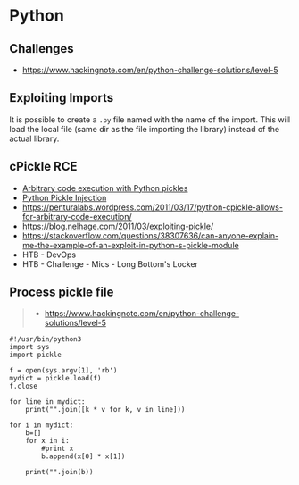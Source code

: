 # Python

## Challenges

- <https://www.hackingnote.com/en/python-challenge-solutions/level-5>

## Exploiting Imports

It is possible to create a `.py` file named with the name of the import. This will load the local file (same dir as the file importing the library) instead of the actual library.

## cPickle RCE

- [Arbitrary code execution with Python pickles](https://checkoway.net/musings/pickle/)
- [Python Pickle Injection](http://xhyumiracle.com/python-pickle-injection/)
- <https://penturalabs.wordpress.com/2011/03/17/python-cpickle-allows-for-arbitrary-code-execution/>
- <https://blog.nelhage.com/2011/03/exploiting-pickle/>
- <https://stackoverflow.com/questions/38307636/can-anyone-explain-me-the-example-of-an-exploit-in-python-s-pickle-module>
- HTB - DevOps
- HTB - Challenge - Mics - Long Bottom's Locker

## Process pickle file

> - <https://www.hackingnote.com/en/python-challenge-solutions/level-5>

```
#!/usr/bin/python3
import sys
import pickle

f = open(sys.argv[1], 'rb')
mydict = pickle.load(f)
f.close

for line in mydict:
    print("".join([k * v for k, v in line]))

for i in mydict:
    b=[]
    for x in i:
        #print x
        b.append(x[0] * x[1])

    print("".join(b))
```
